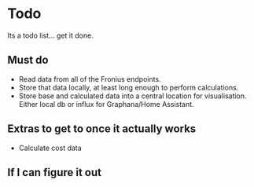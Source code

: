 # Todo
Its a todo list... get it done.

## Must do
* Read data from all of the Fronius endpoints.
* Store that data locally, at least long enough to perform calculations.
* Store base and calculated data into a central location for visualisation. Either local db or influx for Graphana/Home Assistant.

## Extras to get to once it actually works
* Calculate cost data

## If I can figure it out
